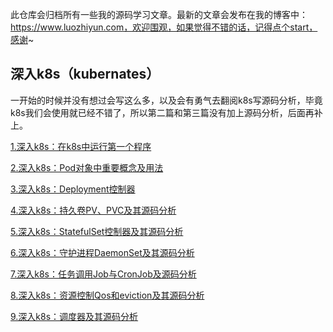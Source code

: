 此仓库会归档所有一些我的源码学习文章。最新的文章会发布在我的博客中：https://www.luozhiyun.com，欢迎围观，如果觉得不错的话，记得点个start，感谢~



## 深入k8s（kubernates）

一开始的时候并没有想过会写这么多，以及会有勇气去翻阅k8s写源码分析，毕竟k8s我们会使用就已经不错了，所以第二篇和第三篇没有加上源码分析，后面再补上。



[1.深入k8s：在k8s中运行第一个程序](%E6%B7%B1%E5%85%A5k8s/1.%E6%B7%B1%E5%85%A5k8s%EF%BC%9A%E5%9C%A8k8s%E4%B8%AD%E8%BF%90%E8%A1%8C%E7%AC%AC%E4%B8%80%E4%B8%AA%E7%A8%8B%E5%BA%8F.md)

[2.深入k8s：Pod对象中重要概念及用法](%E6%B7%B1%E5%85%A5k8s/2.%E6%B7%B1%E5%85%A5k8s%EF%BC%9APod%E5%AF%B9%E8%B1%A1%E4%B8%AD%E9%87%8D%E8%A6%81%E6%A6%82%E5%BF%B5%E5%8F%8A%E7%94%A8%E6%B3%95.md)

[3.深入k8s：Deployment控制器](%E6%B7%B1%E5%85%A5k8s/3.%E6%B7%B1%E5%85%A5k8s%EF%BC%9ADeployment%E6%8E%A7%E5%88%B6%E5%99%A8.md)

[4.深入k8s：持久卷PV、PVC及其源码分析](%E6%B7%B1%E5%85%A5k8s/4.%E6%B7%B1%E5%85%A5k8s%EF%BC%9A%E6%8C%81%E4%B9%85%E5%8D%B7PV%E3%80%81PVC%E5%8F%8A%E5%85%B6%E6%BA%90%E7%A0%81%E5%88%86%E6%9E%90.md)

[5.深入k8s：StatefulSet控制器及其源码分析](%E6%B7%B1%E5%85%A5k8s/5.%E6%B7%B1%E5%85%A5k8s%EF%BC%9AStatefulSet%E6%8E%A7%E5%88%B6%E5%99%A8%E5%8F%8A%E5%85%B6%E6%BA%90%E7%A0%81%E5%88%86%E6%9E%90.md)

[6.深入k8s：守护进程DaemonSet及其源码分析](%E6%B7%B1%E5%85%A5k8s/6.%E6%B7%B1%E5%85%A5k8s%EF%BC%9A%E5%AE%88%E6%8A%A4%E8%BF%9B%E7%A8%8BDaemonSet%E5%8F%8A%E5%85%B6%E6%BA%90%E7%A0%81%E5%88%86%E6%9E%90.md)

[7.深入k8s：任务调用Job与CronJob及源码分析](%E6%B7%B1%E5%85%A5k8s/7.%E6%B7%B1%E5%85%A5k8s%EF%BC%9A%E4%BB%BB%E5%8A%A1%E8%B0%83%E7%94%A8Job%E4%B8%8ECronJob%E5%8F%8A%E6%BA%90%E7%A0%81%E5%88%86%E6%9E%90.md)

[8.深入k8s：资源控制Qos和eviction及其源码分析](%E6%B7%B1%E5%85%A5k8s/8.%E6%B7%B1%E5%85%A5k8s%EF%BC%9A%E8%B5%84%E6%BA%90%E6%8E%A7%E5%88%B6Qos%E5%92%8Ceviction%E5%8F%8A%E5%85%B6%E6%BA%90%E7%A0%81%E5%88%86%E6%9E%90.md)

[9.深入k8s：调度器及其源码分析](%E6%B7%B1%E5%85%A5k8s/9.%E6%B7%B1%E5%85%A5k8s%EF%BC%9A%E8%B0%83%E5%BA%A6%E5%99%A8%E5%8F%8A%E5%85%B6%E6%BA%90%E7%A0%81%E5%88%86%E6%9E%90.md)

